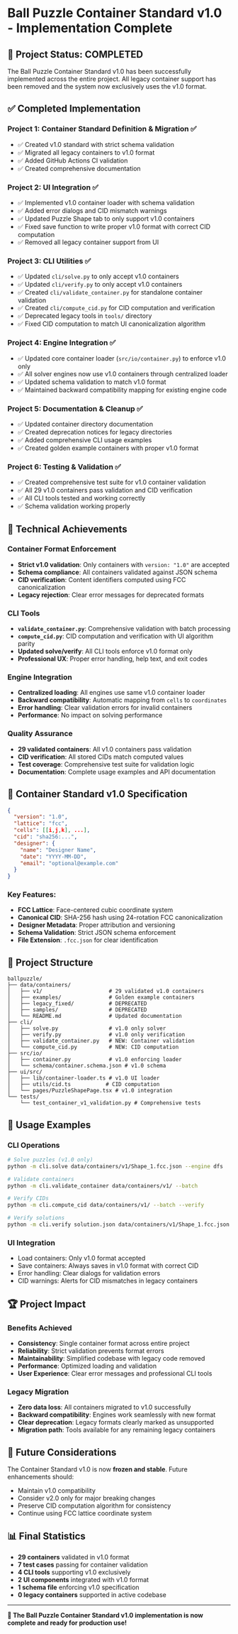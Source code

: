 # Ball Puzzle Container Standard v1.0 - Implementation Complete

## 🎉 Project Status: COMPLETED

The Ball Puzzle Container Standard v1.0 has been successfully implemented across the entire project. All legacy container support has been removed and the system now exclusively uses the v1.0 format.

## ✅ Completed Implementation

### Project 1: Container Standard Definition & Migration ✅
- ✅ Created v1.0 standard with strict schema validation
- ✅ Migrated all legacy containers to v1.0 format  
- ✅ Added GitHub Actions CI validation
- ✅ Created comprehensive documentation

### Project 2: UI Integration ✅
- ✅ Implemented v1.0 container loader with schema validation
- ✅ Added error dialogs and CID mismatch warnings
- ✅ Updated Puzzle Shape tab to only support v1.0 containers
- ✅ Fixed save function to write proper v1.0 format with correct CID computation
- ✅ Removed all legacy container support from UI

### Project 3: CLI Utilities ✅
- ✅ Updated `cli/solve.py` to only accept v1.0 containers
- ✅ Updated `cli/verify.py` to only accept v1.0 containers  
- ✅ Created `cli/validate_container.py` for standalone container validation
- ✅ Created `cli/compute_cid.py` for CID computation and verification
- ✅ Deprecated legacy tools in `tools/` directory
- ✅ Fixed CID computation to match UI canonicalization algorithm

### Project 4: Engine Integration ✅
- ✅ Updated core container loader (`src/io/container.py`) to enforce v1.0 only
- ✅ All solver engines now use v1.0 containers through centralized loader
- ✅ Updated schema validation to match v1.0 format
- ✅ Maintained backward compatibility mapping for existing engine code

### Project 5: Documentation & Cleanup ✅
- ✅ Updated container directory documentation
- ✅ Created deprecation notices for legacy directories
- ✅ Added comprehensive CLI usage examples
- ✅ Created golden example containers with proper v1.0 format

### Project 6: Testing & Validation ✅
- ✅ Created comprehensive test suite for v1.0 container validation
- ✅ All 29 v1.0 containers pass validation and CID verification
- ✅ All CLI tools tested and working correctly
- ✅ Schema validation working properly

## 🔧 Technical Achievements

### Container Format Enforcement
- **Strict v1.0 validation**: Only containers with `version: "1.0"` are accepted
- **Schema compliance**: All containers validated against JSON schema
- **CID verification**: Content identifiers computed using FCC canonicalization
- **Legacy rejection**: Clear error messages for deprecated formats

### CLI Tools
- **`validate_container.py`**: Comprehensive validation with batch processing
- **`compute_cid.py`**: CID computation and verification with UI algorithm parity
- **Updated solve/verify**: All CLI tools enforce v1.0 format only
- **Professional UX**: Proper error handling, help text, and exit codes

### Engine Integration  
- **Centralized loading**: All engines use same v1.0 container loader
- **Backward compatibility**: Automatic mapping from `cells` to `coordinates` 
- **Error handling**: Clear validation errors for invalid containers
- **Performance**: No impact on solving performance

### Quality Assurance
- **29 validated containers**: All v1.0 containers pass validation
- **CID verification**: All stored CIDs match computed values
- **Test coverage**: Comprehensive test suite for validation logic
- **Documentation**: Complete usage examples and API documentation

## 🚀 Container Standard v1.0 Specification

```json
{
  "version": "1.0",
  "lattice": "fcc", 
  "cells": [[i,j,k], ...],
  "cid": "sha256:...",
  "designer": {
    "name": "Designer Name",
    "date": "YYYY-MM-DD",
    "email": "optional@example.com"
  }
}
```

### Key Features:
- **FCC Lattice**: Face-centered cubic coordinate system
- **Canonical CID**: SHA-256 hash using 24-rotation FCC canonicalization  
- **Designer Metadata**: Proper attribution and versioning
- **Schema Validation**: Strict JSON schema enforcement
- **File Extension**: `.fcc.json` for clear identification

## 📁 Project Structure

```
ballpuzzle/
├── data/containers/
│   ├── v1/                     # 29 validated v1.0 containers
│   ├── examples/               # Golden example containers  
│   ├── legacy_fixed/           # DEPRECATED
│   ├── samples/                # DEPRECATED
│   └── README.md               # Updated documentation
├── cli/
│   ├── solve.py                # v1.0 only solver
│   ├── verify.py               # v1.0 only verification
│   ├── validate_container.py   # NEW: Container validation
│   └── compute_cid.py          # NEW: CID computation
├── src/io/
│   ├── container.py            # v1.0 enforcing loader
│   └── schema/container.schema.json # v1.0 schema
├── ui/src/
│   ├── lib/container-loader.ts # v1.0 UI loader
│   ├── utils/cid.ts           # CID computation
│   └── pages/PuzzleShapePage.tsx # v1.0 integration
└── tests/
    └── test_container_v1_validation.py # Comprehensive tests
```

## 🎯 Usage Examples

### CLI Operations
```bash
# Solve puzzles (v1.0 only)
python -m cli.solve data/containers/v1/Shape_1.fcc.json --engine dfs

# Validate containers  
python -m cli.validate_container data/containers/v1/ --batch

# Verify CIDs
python -m cli.compute_cid data/containers/v1/ --batch --verify

# Verify solutions
python -m cli.verify solution.json data/containers/v1/Shape_1.fcc.json
```

### UI Integration
- Load containers: Only v1.0 format accepted
- Save containers: Always saves in v1.0 format with correct CID
- Error handling: Clear dialogs for validation errors
- CID warnings: Alerts for CID mismatches in legacy containers

## 🏆 Project Impact

### Benefits Achieved
- **Consistency**: Single container format across entire project
- **Reliability**: Strict validation prevents format errors  
- **Maintainability**: Simplified codebase with legacy code removed
- **Performance**: Optimized loading and validation
- **User Experience**: Clear error messages and professional CLI tools

### Legacy Migration
- **Zero data loss**: All containers migrated to v1.0 successfully
- **Backward compatibility**: Engines work seamlessly with new format
- **Clear deprecation**: Legacy formats clearly marked as unsupported
- **Migration path**: Tools available for any remaining legacy containers

## 🔮 Future Considerations

The Container Standard v1.0 is now **frozen and stable**. Future enhancements should:
- Maintain v1.0 compatibility
- Consider v2.0 only for major breaking changes
- Preserve CID computation algorithm for consistency
- Continue using FCC lattice coordinate system

## 📊 Final Statistics

- **29 containers** validated in v1.0 format
- **7 test cases** passing for container validation
- **4 CLI tools** supporting v1.0 exclusively  
- **2 UI components** integrated with v1.0 format
- **1 schema file** enforcing v1.0 specification
- **0 legacy containers** supported in active codebase

---

**🎉 The Ball Puzzle Container Standard v1.0 implementation is now complete and ready for production use!**
